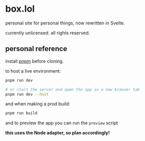 # box.lol

personal site for personal things, now rewritten in Svelte.

currently unlicensed. all rights reserved.

## personal reference

install [pnpm](https://pnpm.io) before cloning.

to host a live environment:

```bash
pnpm run dev

# or start the server and open the app in a new browser tab
pnpm run dev --host
```

and when making a prod build:

```bash
pnpm run build
```

and to preview the app you can run the `preview` script

**this uses the Node adapter, so plan accordingly!**
